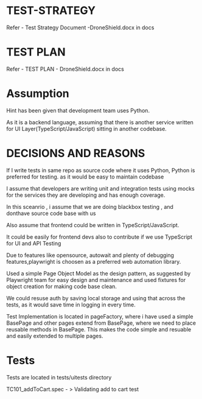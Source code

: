 # TEST-STRATEGY 

Refer - Test Strategy Document -DroneShield.docx in docs

# TEST PLAN

Refer - TEST PLAN - DroneShield.docx in docs

# Assumption 

Hint has been given that development team uses Python.

As it is a backend language, assuming that there is another service written for UI Layer(TypeScript/JavaScript) sitting in another codebase.

# DECISIONS AND REASONS 

If I write tests in same repo as source code where it uses Python, Python is preferred for testing. as it would be easy to maintain codebase

I assume that developers are writing unit and integration tests using mocks for the services they are developing and has enough coverage.

In this sceanrio , i assume that we are doing blackbox testing , and donthave source code base with us

Also assume that frontend could be written in TypeScript/JavaScript.

It could be easily for frontend devs also to contribute if we use TypeScript for UI and API Testing

Due to features like opensource, autowait and plenty of debugging features,playwright is choosen as a preferred web automation library.

Used a simple Page Object Model as the design pattern, as suggested by Playwright team for easy design and maintenance and used fixtures for object creation for making code base clean.

We could resuse auth by saving local storage and using that across the tests, as it would save time in logging in every time.

Test Implementation is located in pageFactory, where i have used a simple BasePage and other pages extend from BasePage, where we need to place reusable methods in BasePage.
This makes the code simple and resuable and easily extended to multiple pages.

# Tests 

Tests are located in tests/uitests directory

TC101_addToCart.spec - > Validating add to cart test
